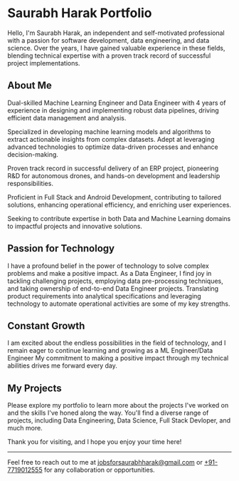 
# Saurabh Harak Portfolio


Hello, I'm Saurabh Harak, an independent and self-motivated professional with a passion for software development, data engineering, and data science. Over the years, I have gained valuable experience in these fields, blending technical expertise with a proven track record of successful project implementations.

## About Me


Dual-skilled Machine Learning Engineer and Data Engineer with 4 years of experience in designing and implementing robust data pipelines, driving efficient data management and analysis.

Specialized in developing machine learning models and algorithms to extract actionable insights from complex datasets. Adept at leveraging advanced technologies to optimize data-driven processes and enhance decision-making.

Proven track record in successful delivery of an ERP project, pioneering R&D for autonomous drones, and hands-on development and leadership responsibilities. 

Proficient in Full Stack and Android Development, contributing to tailored solutions, enhancing operational efficiency, and enriching user experiences. 


Seeking to contribute expertise in both Data and Machine Learning domains to impactful projects and innovative solutions.

<!-- **LinkedIn:** [LinkedIn Profile](<https://www.linkedin.com/in/saurabh-harak/>)

## Core Competencies

- **Data and Machine Learning Engineering**
- **Generative AI**
- **Python Programming**
- **Automation**
- **Software Development**
- **Full Stack Development**
- **Database Management**
- **Big Data Technologies**
- **Data Visualization**
- **Project Management**
- **People Management**

---

## Skills

**IT Skills:**
- **Big Data Ecosystem:** NoSQL, Spark, PySpark, Kafka
- **Languages:** Python, core Java, C++, SQL
- **Cloud Computing:** Azure
- **Machine/Deep Learning:** Generative AI, GPT model customization, ANN, CNN, DNN, Linear Regression, Yolo3, Logistic regression, Decision tree, SVM algorithm, Naive Bayes algorithm, KNN algorithm, K-means, Random Forest algorithm
- **Database:** MySQL, MongoDB
- **Statistics/ML:** Linear/Logistic Regression, Ensemble Trees, Gradient Boosted trees
- **Frameworks:** Django, Flask, CSS Bootstrap, Flutter, Streamlit
- **Version Control:** Git, GitHub
- **Deployment Tools:** Heroku, Azure, AWS

---

## Career History

### CES LTD – HYDERABAD | Sept. 2023 – Present
**ML Engineer**

Responsibilities include strategic project planning, data cleaning, advanced model development, NLP application, rigorous testing, user-friendly documentation, continuous monitoring, and performance optimization. Proficient with Llama 2, LangChain, Rag, a vector database, and Azure Machine Learning Studio.

*Key Deliverables:*
- Project Plan
- Chatbot Architecture
- Data Collection and Preprocessing
- Machine Learning Models
- Model Evaluation Report
- NLP Implementations
- Chatbot Behavior and Responses

---

### INDIAN SCHOOL OF BUSINESS – HYDERABAD | Nov. 2022 – Sept 2023
**Data Engineer**

Played a pivotal role in designing, constructing, and managing data pipelines and databases for a national-scale spatio-temporal data warehousing, visualization, and analytics initiative.

*Key Deliverables:*
- Develop database architecture
- Integrate data from diverse sources
- Construct robust data pipelines
- Successful creation of data pipelines for over 20 datasets
- Orchestrated web scraping efforts across more than 10 websites
- Spearheaded the development of a specialized application for LGD MAPPING
- Innovatively designed and executed an architecture for dataset naming and organization

---

### JATAYU UNMANNED TECHNOLOGY PVT. LTD. – MUMBAI | Jan. 2021 – Nov. 2022
**Full Stack Developer/Team Leader**

Led innovative research and development projects focused on achieving drone autonomy. Oversaw and led a team of skilled professionals, driving automation implementation across various dimensions of drone operations. Acquired a Certification of Appreciation in recognition of exceptional contributions (2021).

*Key Deliverables:*
- Led innovative research and development projects
- Oversaw and led a team of skilled professionals
- Drove automation implementation across various dimensions
- Conceptualized and realized a sophisticated web application for drone data monitoring
- Demonstrated exceptional analytical skills

---

### FREELANCER (Full Stack Developer & Android Developer) | Mar. 2020 – Jan. 2021
*Key Deliverables:*
- Orchestrated the holistic development of a specialized ERP application
- Championed the inception of a comprehensive mobile application for a beauty parlour
- Achieved the delivery of the ERP project within a remarkable 5-month timeline
- Attained the culmination of mobile application development within a laudable span of 4 months, currently hosted on the Play Store

## Education

- Executive Post Graduation Programme - Machine Learning & AI from IIIT Bangalore | 70%
- BE. - Computer Engineering from Pune University | 69%
- Diploma - Computer Engineering from SIT Polytechnic Nashik | 82%

- **Certificates:**
  - Introduction to Generative AI
  - Introduction to Large Language Models
  - Executive PG Program in Machine Learning and Artificial Intelligence September 2021 for successfully clearing Course 3
  - Spark Basics, Great Learning
  - Introduction to Tensorflow and Keras, Great Learning -->

## Passion for Technology

I have a profound belief in the power of technology to solve complex problems and make a positive impact. As a Data Engineer, I find joy in tackling challenging projects, employing data pre-processing techniques, and taking ownership of end-to-end Data Engineer projects. Translating product requirements into analytical specifications and leveraging technology to automate operational activities are some of my key strengths.

## Constant Growth

I am excited about the endless possibilities in the field of technology, and I remain eager to continue learning and growing as a ML Engineer/Data Engineer My commitment to making a positive impact through my technical abilities drives me forward every day.

## My Projects

Please explore my portfolio to learn more about the projects I've worked on and the skills I've honed along the way. You'll find a diverse range of projects, including Data Engineering, Data Science, Full Stack Devloper, and much more.

Thank you for visiting, and I hope you enjoy your time here!

---
Feel free to reach out to me at [jobsforsaurabhharak@gmail.com](mailto:jobsforsaurabhharak@gmail.com) or [+91-7719012555](tel:+917719012555) for any collaboration or opportunities.












